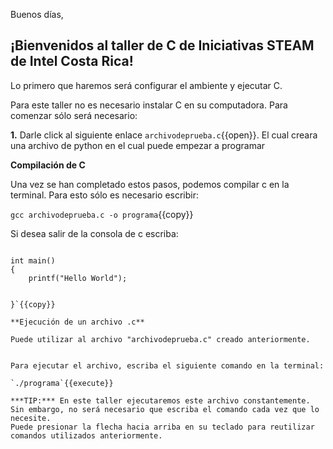 Buenos días, 

## ¡Bienvenidos al taller de C de Iniciativas STEAM de Intel Costa Rica!



Lo primero que haremos será configurar el ambiente y ejecutar C.

Para este taller no es necesario instalar C en su computadora. Para comenzar sólo será necesario:

**1.** Darle click al siguiente enlace  `archivodeprueba.c`{{open}}. El cual creara una archivo de python en el cual puede empezar a programar


**Compilación de C**

Una vez se han completado estos pasos, podemos compilar c en la terminal. Para esto sólo es necesario escribir: 

`gcc archivodeprueba.c -o programa`{{copy}}


Si desea salir de la consola de c escriba: 

```#include <stdio.h>

int main()
{
    printf("Hello World");

   
}`{{copy}}

**Ejecución de un archivo .c**

Puede utilizar al archivo "archivodeprueba.c" creado anteriormente. 


Para ejecutar el archivo, escriba el siguiente comando en la terminal:

`./programa`{{execute}}

***TIP:*** En este taller ejecutaremos este archivo constantemente. Sin embargo, no será necesario que escriba el comando cada vez que lo necesite. 
Puede presionar la flecha hacia arriba en su teclado para reutilizar comandos utilizados anteriormente.
